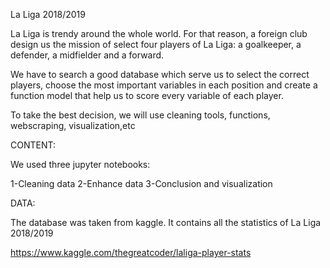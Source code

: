 La Liga 2018/2019



La Liga is trendy around the whole world. For that reason, a foreign club design us the mission of select four players of La Liga: a goalkeeper, a defender, a midfielder and a forward.

We have to search a good database which serve us to select the correct players, choose the most important variables in each position and create a function model that help us to score every variable of each player.

To take the best decision, we will use cleaning tools, functions, webscraping, visualization,etc




CONTENT:

We used three jupyter notebooks:

1-Cleaning data
2-Enhance data
3-Conclusion and visualization


DATA:

The database was taken from kaggle. It contains all the statistics of La Liga 2018/2019

https://www.kaggle.com/thegreatcoder/laliga-player-stats




